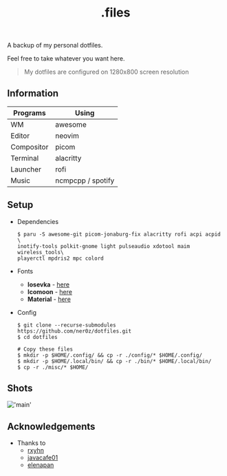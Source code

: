 <h1 align="center">.files</h1>

<br>

A backup of my personal dotfiles.

Feel free to take whatever you want here.

> My dotfiles are configured on 1280x800 screen resolution

## Information

| Programs   | Using             |
| ---------- | ----------------- |
| WM         | awesome           |
| Editor     | neovim            |
| Compositor | picom             |
| Terminal   | alacritty         |
| Launcher   | rofi              |
| Music      | ncmpcpp / spotify |

## Setup

- Dependencies
    ```shell
    $ paru -S awesome-git picom-jonaburg-fix alacritty rofi acpi acpid \ 
    inotify-tools polkit-gnome light pulseaudio xdotool maim wireless_tools\ 
    playerctl mpdris2 mpc colord
    ```

- Fonts
    + **Iosevka**  - [here](https://github.com/be5invis/Iosevka)
    + **Icomoon**  - [here](https://www.dropbox.com/s/hrkub2yo9iapljz/icomoon.zip?dl=0)
    + **Material** - [here](https://github.com/google/material-design-icons)

- Config
    ```shell
    $ git clone --recurse-submodules https://github.com/ner0z/dotfiles.git
    $ cd dotfiles

    # Copy these files
    $ mkdir -p $HOME/.config/ && cp -r ./config/* $HOME/.config/
    $ mkdir -p $HOME/.local/bin/ && cp -r ./bin/* $HOME/.local/bin/
    $ cp -r ./misc/* $HOME/
    ```

## Shots

!['main'](https://i.imgur.com/nvXb9KN.png)

## Acknowledgements

- Thanks to
    + [rxyhn](https://github.com/rxyhn)
    + [javacafe01](https://github.com/JavaCafe01)
    + [elenapan](https://github.com/elenapan)

